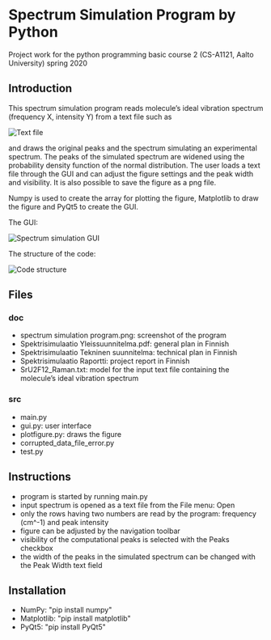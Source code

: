# Spectrum Simulation Program by Python

Project work for the python programming basic course 2 (CS-A1121, Aalto University) spring 2020

## Introduction

This spectrum simulation program reads molecule’s ideal vibration spectrum (frequency X, intensity Y) from a text file such as

![Text file](https://github.com/Katijoz/spectrum-simulation-python/blob/master/images/text%20file%20example.png)

and draws the original peaks and the spectrum simulating an experimental spectrum. The peaks of the simulated spectrum are widened using the probability density function of the normal distribution. The user loads a text file through the GUI and can adjust the figure settings and the peak width and visibility. It is also possible to save the figure as a png file. 

Numpy is used to create the array for plotting the figure, Matplotlib to draw the figure and PyQt5 to create the GUI. 

The GUI:

![Spectrum simulation GUI](https://github.com/Katijoz/spectrum-simulation-python/blob/master/images/spectrum%20simulation%20program.png)

The structure of the code: 

![Code structure](https://github.com/Katijoz/spectrum-simulation-python/blob/master/images/code%20structure.png)

## Files

### doc
- spectrum simulation program.png: screenshot of the program
- Spektrisimulaatio Yleissuunnitelma.pdf: general plan in Finnish
- Spektrisimulaatio Tekninen suunnitelma: technical plan in Finnish
- Spektrisimulaatio Raportti: project report in Finnish
- SrU2F12_Raman.txt: model for the input text file containing the molecule’s ideal vibration spectrum

### src
- main.py
- gui.py: user interface
- plotfigure.py: draws the figure
- corrupted_data_file_error.py
- test.py

## Instructions
- program is started by running main.py
- input spectrum is opened as a text file from the File menu: Open
- only the rows having two numbers are read by the program: frequency (cm^-1) and peak intensity 
- figure can be adjusted by the navigation toolbar
- visibility of the computational peaks is selected with the Peaks checkbox 
- the width of the peaks in the simulated spectrum can be changed with the Peak Width text field

## Installation
- NumPy: "pip install numpy"
- Matplotlib: "pip install matplotlib"
- PyQt5: "pip install PyQt5"
